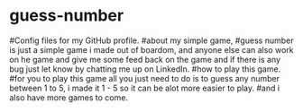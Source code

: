 # guess-number
#Config files for my GitHub profile.
#about my simple game,
#guess number is just a simple game i made out of boardom, and anyone else can also work on he game and give me some feed back on the game and if there is any bug just let 
know by chatting me up on LinkedIn.
#how to play this game.
#for you to play this game all you just need to do is to guess any number between 1 to 5, i made it 1 - 5 so it can be alot more easier to play.
#and i also have more games to come.

